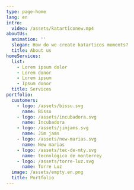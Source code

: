 ```yaml
---
type: page-home
lang: en
intro:
  video: /assets/katarticonew.mp4
aboutUs:
  animation: ''
  slogan: How do we create katarticos moments?
  title: About us
homeServices:
  list:
    - Lorem ipsum dolor
    - Lorem donor
    - Lorem ipsum
    - Ipsum donor
  title: Services
portfolio:
  customers:
    - logo: /assets/bissu.svg
      name: Bissu
    - logo: /assets/incubadora.svg
      name: Incubadora
    - logo: /assets/jimjams.svg
      name: Jim jams
    - logo: /assets/new-marias.svg
      name: New marias
    - logo: /assets/tec-de-mty.svg
      name: tecnológico de monterrey
    - logo: /assets/torre-luz.svg
      name: Torre Luz
  image: /assets/empty.en.png
  title: Portfolio
---
```


